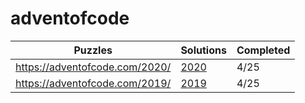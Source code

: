 # adventofcode

| Puzzles | Solutions | Completed |
| --- | --- | --- | 
| https://adventofcode.com/2020/ | [2020](2020/) | 4/25 |
| https://adventofcode.com/2019/ | [2019](2019/) | 4/25 |
